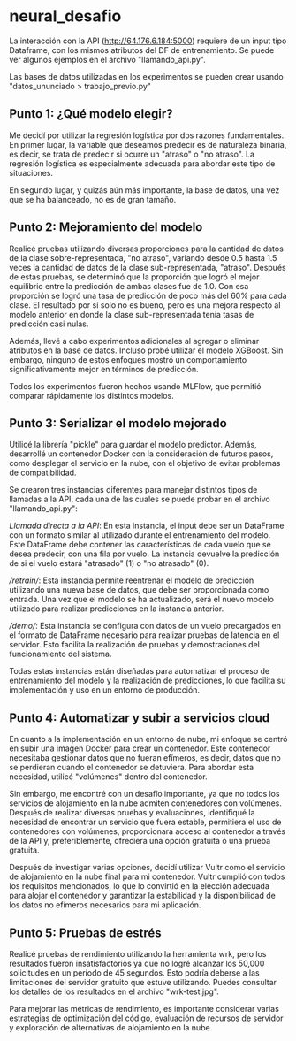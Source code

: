 # neural_desafio
La interacción con la API (http://64.176.6.184:5000) requiere de un input tipo Dataframe, con los mismos atributos del DF de entrenamiento. Se puede ver algunos ejemplos en el archivo "llamando_api.py".

Las bases de datos utilizadas en los experimentos se pueden crear usando "datos_ununciado > trabajo_previo.py"


## Punto 1: ¿Qué modelo elegir?
Me decidí por utilizar la regresión logística por dos razones fundamentales. En primer lugar, la variable que deseamos predecir es de naturaleza binaria, es decir, se trata de predecir si ocurre un "atraso" o "no atraso". La regresión logística es especialmente adecuada para abordar este tipo de situaciones.

En segundo lugar, y quizás aún más importante, la base de datos, una vez que se ha balanceado, no es de gran tamaño.

## Punto 2: Mejoramiento del modelo
Realicé pruebas utilizando diversas proporciones para la cantidad de datos de la clase sobre-representada, "no atraso", variando desde 0.5 hasta 1.5 veces la cantidad de datos de la clase sub-representada, "atraso". Después de estas pruebas, se determinó que la proporción que logró el mejor equilibrio entre la predicción de ambas clases fue de 1.0. Con esa proporción se logró una tasa de predicción de poco más del 60% para cada clase. El resultado por sí solo no es bueno, pero es una mejora respecto al modelo anterior en donde la clase sub-representada tenía tasas de predicción casi nulas.

Además, llevé a cabo experimentos adicionales al agregar o eliminar atributos en la base de datos. Incluso probé utilizar el modelo XGBoost. Sin embargo, ninguno de estos enfoques mostró un comportamiento significativamente mejor en términos de predicción.

Todos los experimentos fueron hechos usando MLFlow, que permitió comparar rápidamente los distintos modelos.

## Punto 3: Serializar el modelo mejorado
Utilicé la librería "pickle" para guardar el modelo predictor. Además, desarrollé un contenedor Docker con la consideración de futuros pasos, como desplegar el servicio en la nube, con el objetivo de evitar problemas de compatibilidad.

Se crearon tres instancias diferentes para manejar distintos tipos de llamadas a la API, cada una de las cuales se puede probar en el archivo "llamando_api.py":

*Llamada directa a la API*: En esta instancia, el input debe ser un DataFrame con un formato similar al utilizado durante el entrenamiento del modelo. Este DataFrame debe contener las características de cada vuelo que se desea predecir, con una fila por vuelo. La instancia devuelve la predicción de si el vuelo estará "atrasado" (1) o "no atrasado" (0).

*/retrain/*: Esta instancia permite reentrenar el modelo de predicción utilizando una nueva base de datos, que debe ser proporcionada como entrada. Una vez que el modelo se ha actualizado, será el nuevo modelo utilizado para realizar predicciones en la instancia anterior.

*/demo/*: Esta instancia se configura con datos de un vuelo precargados en el formato de DataFrame necesario para realizar pruebas de latencia en el servidor. Esto facilita la realización de pruebas y demostraciones del funcionamiento del sistema.

Todas estas instancias están diseñadas para automatizar el proceso de entrenamiento del modelo y la realización de predicciones, lo que facilita su implementación y uso en un entorno de producción.

## Punto 4: Automatizar y subir a servicios cloud
En cuanto a la implementación en un entorno de nube, mi enfoque se centró en subir una imagen Docker para crear un contenedor. Este contenedor necesitaba gestionar datos que no fueran efímeros, es decir, datos que no se perdieran cuando el contenedor se detuviera. Para abordar esta necesidad, utilicé "volúmenes" dentro del contenedor.

Sin embargo, me encontré con un desafío importante, ya que no todos los servicios de alojamiento en la nube admiten contenedores con volúmenes. Después de realizar diversas pruebas y evaluaciones, identifiqué la necesidad de encontrar un servicio que fuera estable, permitiera el uso de contenedores con volúmenes, proporcionara acceso al contenedor a través de la API y, preferiblemente, ofreciera una opción gratuita o una prueba gratuita.

Después de investigar varias opciones, decidí utilizar Vultr como el servicio de alojamiento en la nube final para mi contenedor. Vultr cumplió con todos los requisitos mencionados, lo que lo convirtió en la elección adecuada para alojar el contenedor y garantizar la estabilidad y la disponibilidad de los datos no efímeros necesarios para mi aplicación.

## Punto 5: Pruebas de estrés
Realicé pruebas de rendimiento utilizando la herramienta wrk, pero los resultados fueron insatisfactorios ya que no logré alcanzar los 50,000 solicitudes en un período de 45 segundos. Esto podría deberse a las limitaciones del servidor gratuito que estuve utilizando. Puedes consultar los detalles de los resultados en el archivo "wrk-test.jpg".

Para mejorar las métricas de rendimiento, es importante considerar varias estrategias de optimización del código, evaluación de recursos de servidor y exploración de alternativas de alojamiento en la nube.
